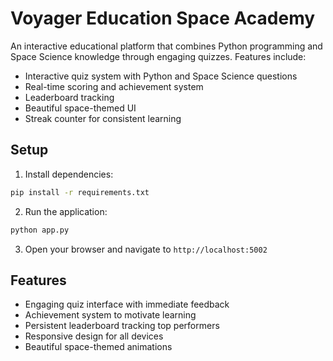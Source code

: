 # Voyager Education Space Academy

An interactive educational platform that combines Python programming and Space Science knowledge through engaging quizzes. Features include:

- Interactive quiz system with Python and Space Science questions
- Real-time scoring and achievement system
- Leaderboard tracking
- Beautiful space-themed UI
- Streak counter for consistent learning

## Setup

1. Install dependencies:
```bash
pip install -r requirements.txt
```

2. Run the application:
```bash
python app.py
```

3. Open your browser and navigate to `http://localhost:5002`

## Features

- Engaging quiz interface with immediate feedback
- Achievement system to motivate learning
- Persistent leaderboard tracking top performers
- Responsive design for all devices
- Beautiful space-themed animations
